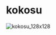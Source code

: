 # kokosu

![kokosu_128x128](https://user-images.githubusercontent.com/38132413/155426092-839e7818-80dc-4cad-8b76-aba1191c564c.png)
